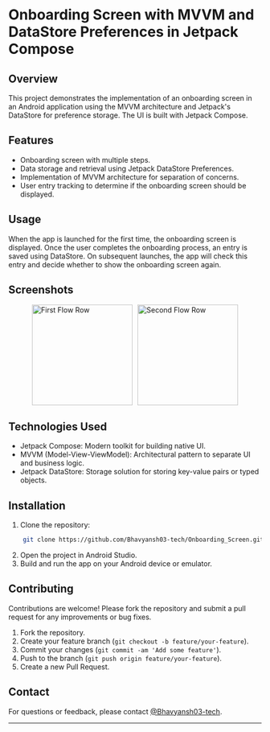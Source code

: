 # Onboarding Screen with MVVM and DataStore Preferences in Jetpack Compose

## Overview

This project demonstrates the implementation of an onboarding screen in an Android application using the MVVM architecture and Jetpack's DataStore for preference storage. The UI is built with Jetpack Compose.


## Features

- Onboarding screen with multiple steps.
- Data storage and retrieval using Jetpack DataStore Preferences.
- Implementation of MVVM architecture for separation of concerns.
- User entry tracking to determine if the onboarding screen should be displayed.



## Usage

When the app is launched for the first time, the onboarding screen is displayed. Once the user completes the onboarding process, an entry is saved using DataStore. On subsequent launches, the app will check this entry and decide whether to show the onboarding screen again.



## Screenshots

<div style="display: flex; justify-content: center; align-items: center;">
    <img src="https://github.com/Bhavyansh03-tech/Camera_App/assets/96388594/1d6b08a2-14b0-4b94-9af1-f0a759c360f4" alt="First Flow Row" style="width: 200px; height: auto; margin-right: 10px;">
    <img src="https://github.com/Bhavyansh03-tech/Camera_App/assets/96388594/ae842918-4ca9-4ac8-92ae-ae9ee69e8222" alt="Second Flow Row" style="width: 200px; height: auto;">
</div>



## Technologies Used

- Jetpack Compose: Modern toolkit for building native UI.
- MVVM (Model-View-ViewModel): Architectural pattern to separate UI and business logic.
- Jetpack DataStore: Storage solution for storing key-value pairs or typed objects.


## Installation


1. Clone the repository:
```bash
    git clone https://github.com/Bhavyansh03-tech/Onboarding_Screen.git
```
2. Open the project in Android Studio.
3. Build and run the app on your Android device or emulator.


## Contributing

Contributions are welcome! Please fork the repository and submit a pull request for any improvements or bug fixes.

1. Fork the repository.
2. Create your feature branch (`git checkout -b feature/your-feature`).
3. Commit your changes (`git commit -am 'Add some feature'`).
4. Push to the branch (`git push origin feature/your-feature`).
5. Create a new Pull Request.

## Contact

For questions or feedback, please contact [@Bhavyansh03-tech](https://github.com/Bhavyansh03-tech).

---
